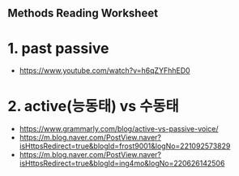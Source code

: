 ## Methods Reading Worksheet

# 1. past passive 
- https://www.youtube.com/watch?v=h6qZYFhhED0

# 2. active(능동태) vs 수동태
- https://www.grammarly.com/blog/active-vs-passive-voice/
- https://m.blog.naver.com/PostView.naver?isHttpsRedirect=true&blogId=frost9001&logNo=221092573829
- https://m.blog.naver.com/PostView.naver?isHttpsRedirect=true&blogId=ing4mo&logNo=220626142506
